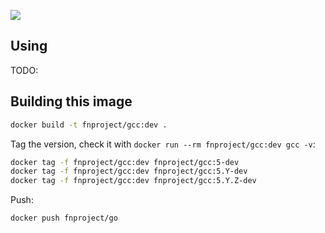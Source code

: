 [![](http://badge-imagelayers.iron.io/fnproject/gcc:dev.svg)](http://imagelayers.iron.io/?images=fnproject/gcc:dev 'Get your own badge on imagelayers.iron.io')

## Using

TODO:

## Building this image


```sh
docker build -t fnproject/gcc:dev .
```

Tag the version, check it with `docker run --rm fnproject/gcc:dev gcc -v`:

```sh
docker tag -f fnproject/gcc:dev fnproject/gcc:5-dev
docker tag -f fnproject/gcc:dev fnproject/gcc:5.Y-dev
docker tag -f fnproject/gcc:dev fnproject/gcc:5.Y.Z-dev
```

Push:

```sh
docker push fnproject/go
```
